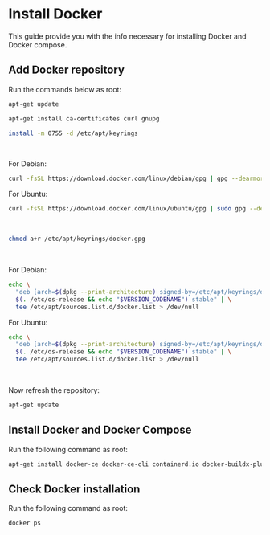 # Install Docker

This guide provide you with the info necessary for installing Docker and Docker compose.

## Add Docker repository

Run the commands below as root:

```bash
apt-get update
```

```bash
apt-get install ca-certificates curl gnupg
```

```bash
install -m 0755 -d /etc/apt/keyrings
```
<br/>

For Debian:
```bash
curl -fsSL https://download.docker.com/linux/debian/gpg | gpg --dearmor -o /etc/apt/keyrings/docker.gpg
```

For Ubuntu:
```bash
curl -fsSL https://download.docker.com/linux/ubuntu/gpg | sudo gpg --dearmor -o /etc/apt/keyrings/docker.gpg
```

<br/>

```bash
chmod a+r /etc/apt/keyrings/docker.gpg
```

<br/>

For Debian:

```bash
echo \
  "deb [arch=$(dpkg --print-architecture) signed-by=/etc/apt/keyrings/docker.gpg] https://download.docker.com/linux/debian \
  $(. /etc/os-release && echo "$VERSION_CODENAME") stable" | \
  tee /etc/apt/sources.list.d/docker.list > /dev/null
```

For Ubuntu:
```bash
echo \
  "deb [arch=$(dpkg --print-architecture) signed-by=/etc/apt/keyrings/docker.gpg] https://download.docker.com/linux/ubuntu \
  $(. /etc/os-release && echo "$VERSION_CODENAME") stable" | \
  tee /etc/apt/sources.list.d/docker.list > /dev/null
```

<br/>

Now refresh the repository:
```bash
apt-get update
```

## Install Docker and Docker Compose
Run the following command as root:
```bash
apt-get install docker-ce docker-ce-cli containerd.io docker-buildx-plugin docker-compose-plugin
```

## Check Docker installation
Run the following command as root:
```bash
docker ps
```